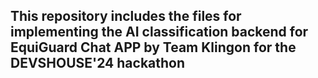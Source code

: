 ## This repository includes the files for implementing the AI classification backend for EquiGuard Chat APP by Team Klingon for the DEVSHOUSE'24 hackathon
